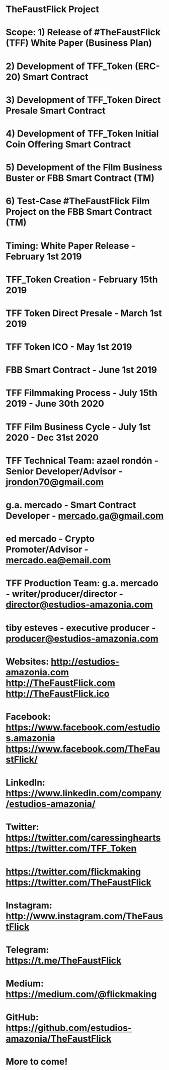﻿# TheFaustFlick Project
#
# Scope: 1) Release of #TheFaustFlick (TFF) White Paper (Business Plan)
#        2) Development of TFF_Token (ERC-20) Smart Contract
#        3) Development of TFF_Token Direct Presale Smart Contract
#        4) Development of TFF_Token Initial Coin Offering Smart Contract
#        5) Development of the Film Business Buster or FBB Smart Contract (TM)
#        6) Test-Case #TheFaustFlick Film Project on the FBB Smart Contract (TM)
#
# Timing: White Paper Release      - February 1st 2019
#         TFF_Token Creation       - February 15th 2019
#         TFF Token Direct Presale - March 1st 2019
#         TFF Token ICO            - May   1st 2019
#         FBB Smart Contract       - June  1st 2019
#         TFF Filmmaking Process   - July 15th 2019 - June 30th 2020
#         TFF Film Business Cycle  - July  1st 2020 - Dec  31st 2020
#
# TFF Technical Team: azael rondón - Senior Developer/Advisor - jrondon70@gmail.com
#                     g.a. mercado - Smart Contract Developer - mercado.ga@gmail.com
#                     ed mercado   - Crypto Promoter/Advisor  - mercado.ea@email.com
#
# TFF Production Team: g.a. mercado - writer/producer/director - director@estudios-amazonia.com
#                      tiby esteves - executive producer       - producer@estudios-amazonia.com
#
# Websites:  http://estudios-amazonia.com http://TheFaustFlick.com http://TheFaustFlick.ico
# Facebook:  https://www.facebook.com/estudios.amazonia https://www.facebook.com/TheFaustFlick/
# LinkedIn:  https://www.linkedin.com/company/estudios-amazonia/
# Twitter:   https://twitter.com/caressinghearts https://twitter.com/TFF_Token
#            https://twitter.com/flickmaking https://twitter.com/TheFaustFlick
# Instagram: http://www.instagram.com/TheFaustFlick
# Telegram:  https://t.me/TheFaustFlick
# Medium:    https://medium.com/@flickmaking
# GitHub:    https://github.com/estudios-amazonia/TheFaustFlick
#
#
# More to come!
